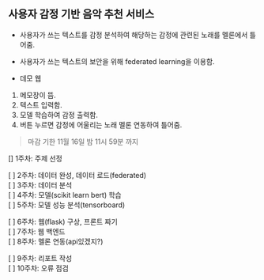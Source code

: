 ## 사용자 감정 기반 음악 추천 서비스   

+ 사용자가 쓰는 텍스트를 감정 분석하여 해당하는 감정에 관련된 노래를 멜론에서 틀어줌.  

+ 사용자가 쓰는 텍스트의 보안을 위해 federated learning을 이용함.  

+ 데모 웹  
1. 메모장이 뜸.  
2. 텍스트 입력함.  
3. 모델 학습하여 감정 출력함.  
4. 버튼 누르면 감정에 어울리는 노래 멜론 연동하여 틀어줌.  

> 마감 기한 11월 16일 밤 11시 59분 까지  

[] 1주차: 주제 선정 

[ ] 2주차: 데이터 완성, 데이터 로드(federated)  
[ ] 3주차: 데이터 분석  
[ ] 4주차: 모델(scikit learn bert) 학습   
[ ] 5주차: 모델 성능 분석(tensorboard)   

[ ] 6주차: 웹(flask) 구상, 프론트 짜기  
[ ] 7주차: 웹 백엔드  
[ ] 8주차: 멜론 연동(api있겠지?)   

[ ] 9주차: 리포트 작성  
[ ] 10주차: 오류 점검   
